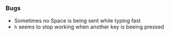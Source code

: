 ### Bugs
- Sometimes no Space is being sent while typing fast
- `h` seems to stop working when another key is beeing pressed
